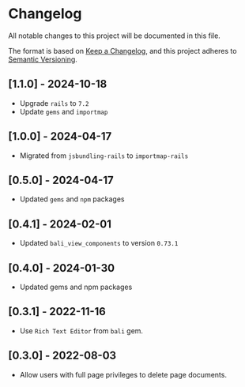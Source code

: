 # Changelog

All notable changes to this project will be documented in this file.

The format is based on [Keep a Changelog](https://keepachangelog.com/en/1.0.0/),
and this project adheres to [Semantic Versioning](https://semver.org/spec/v2.0.0.html).

## [1.1.0] - 2024-10-18

- Upgrade `rails` to `7.2`
- Update `gems` and `importmap`

## [1.0.0] - 2024-04-17

- Migrated from `jsbundling-rails` to `importmap-rails`

## [0.5.0] - 2024-04-17

- Updated `gems` and `npm` packages

## [0.4.1] - 2024-02-01

- Updated `bali_view_components` to version `0.73.1`

## [0.4.0] - 2024-01-30

- Updated gems and npm packages

## [0.3.1] - 2022-11-16

- Use `Rich Text Editor` from `bali` gem.

## [0.3.0] - 2022-08-03

- Allow users with full page privileges to delete page documents.
